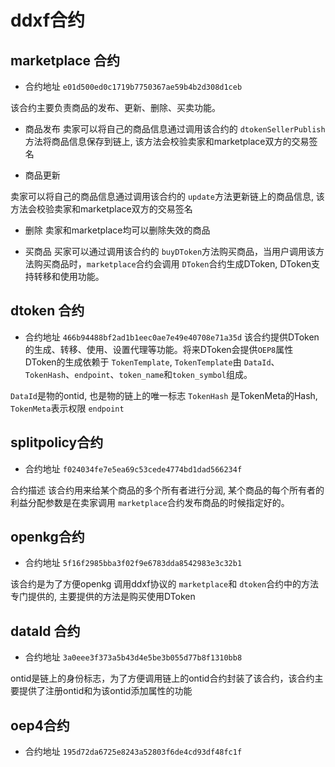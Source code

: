 # ddxf合约

## marketplace 合约

* 合约地址
`e01d500ed0c1719b7750367ae59b4b2d308d1ceb`

该合约主要负责商品的发布、更新、删除、买卖功能。

* 商品发布
卖家可以将自己的商品信息通过调用该合约的 `dtokenSellerPublish`方法将商品信息保存到链上,
该方法会校验卖家和marketplace双方的交易签名

* 商品更新

卖家可以将自己的商品信息通过调用该合约的 `update`方法更新链上的商品信息,
该方法会校验卖家和marketplace双方的交易签名

* 删除
卖家和marketplace均可以删除失效的商品

* 买商品
买家可以通过调用该合约的 `buyDToken`方法购买商品，当用户调用该方法购买商品时，`marketplace`合约会调用
`DToken`合约生成DToken, DToken支持转移和使用功能。

## dtoken 合约

* 合约地址
`466b94488bf2ad1b1eec0ae7e49e40708e71a35d`
该合约提供DToken的生成、转移、使用、设置代理等功能。将来DToken会提供`OEP8`属性
DToken的生成依赖于 `TokenTemplate`, `TokenTemplate`由 `DataId`、`TokenHash`、`endpoint`、`token_name`和`token_symbol`组成。

`DataId`是物的ontid, 也是物的链上的唯一标志
`TokenHash` 是TokenMeta的Hash, `TokenMeta`表示权限
`endpoint` 


## splitpolicy合约
* 合约地址
`f024034fe7e5ea69c53cede4774bd1dad566234f`

合约描述
该合约用来给某个商品的多个所有者进行分润, 某个商品的每个所有者的利益分配参数是在卖家调用 `marketplace`合约发布商品的时候指定好的。

## openkg合约

* 合约地址
`5f16f2985bba3f02f9e6783dda8542983e3c32b1`

该合约是为了方便openkg 调用ddxf协议的 `marketplace`和 `dtoken`合约中的方法专门提供的, 主要提供的方法是购买使用DToken

## dataId 合约

* 合约地址
`3a0eee3f373a5b43d4e5be3b055d77b8f1310bb8`

ontid是链上的身份标志，为了方便调用链上的ontid合约封装了该合约，该合约主要提供了注册ontid和为该ontid添加属性的功能



## oep4合约

* 合约地址
`195d72da6725e8243a52803f6de4cd93df48fc1f`

